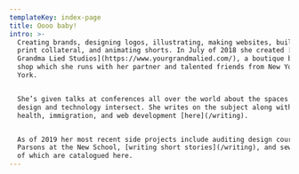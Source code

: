 ```yaml
---
templateKey: index-page
title: Oooo baby!
intro: >-
  Creating brands, designing logos, illustrating, making websites, building
  print collateral, and animating shorts. In July of 2018 she created [Your
  Grandma Lied Studios](https://www.yourgrandmalied.com/), a boutique branding
  shop which she runs with her partner and talented friends from New York, New
  York.


  She’s given talks at conferences all over the world about the spaces where
  design and technology intersect. She writes on the subject along with mental
  health, immigration, and web development [here](/writing).


  As of 2019 her most recent side projects include auditing design courses at
  Parsons at the New School, [writing short stories](/writing), and sewing, all
  of which are catalogued here.
---
```


